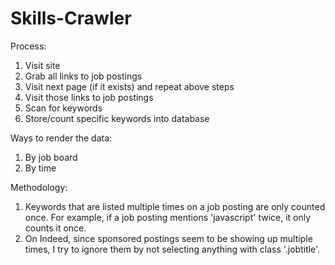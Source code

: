 # Skills-Crawler

Process:
1. Visit site
2. Grab all links to job postings
3. Visit next page (if it exists) and repeat above steps
4. Visit those links to job postings
5. Scan for keywords
6. Store/count specific keywords into database

Ways to render the data:
1. By job board
2. By time 

Methodology:
1. Keywords that are listed multiple times on a job posting are only counted
once. For example, if a job posting mentions 'javascript' twice, it only counts
it once. 
2. On Indeed, since sponsored postings seem to be showing up multiple times,
I try to ignore them by not selecting anything with class '.jobtitle'. 